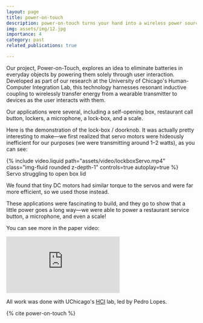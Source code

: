 ```yaml
---
layout: page
title: power-on-touch
description: power-on-touch turns your hand into a wireless power source
img: assets/img/12.jpg
importance: 4
category: past
related_publications: true

---
```


Our project, Power-on-Touch, explores an idea to eliminate batteries in everyday objects by powering them solely through user interaction. Developed as part of our research at the University of Chicago's Human-Computer Integration Lab, this technology harnesses resonant inductive coupling to wirelessly transfer energy from a wearable transmitter to devices as the user interacts with them.

Our applications were several, including a self-opening box, restaurant call button, lockers, a microphone, a lock-box, and a scale.

Here is the demonstration of the lock-box / doorknob. It was actually pretty interesting to make—we first realized that servo motors were hideously inefficient for our purposes (we were transmitting around 1–2 watts), as you can see:

<div class="row">
    <div class="col-sm mt-3 mt-md-0">
        {% include video.liquid path="assets/video/lockboxServo.mp4" class="img-fluid rounded z-depth-1" controls=true autoplay=true %}
    </div>
</div>
<div class="caption">
    Servo struggling to open box lid
</div>

We found that tiny DC motors had similar torque to the servos and were far more efficient, so we used those instead.

These applications were fascinating to build, and they go to show that a little power goes a long way—we were able to power a restaurant service button, a microphone, and even a scale!

You can see more in the paper video:

<div class="row">
    <div class="col-sm mt-3 mt-md-0">
        <div class="ratio ratio-16x9">
            <iframe src="https://www.youtube.com/embed/7ZPMr30xVdE" title="Power-on-Touch Demo Video" frameborder="0" allow="accelerometer; autoplay; clipboard-write; encrypted-media; gyroscope; picture-in-picture" allowfullscreen></iframe>
        </div>
    </div>
</div>

All work was done with UChicago's <a href="https://lab.plopes.org/">HCI</a> lab, led by Pedro Lopes.

{% cite power-on-touch %}
